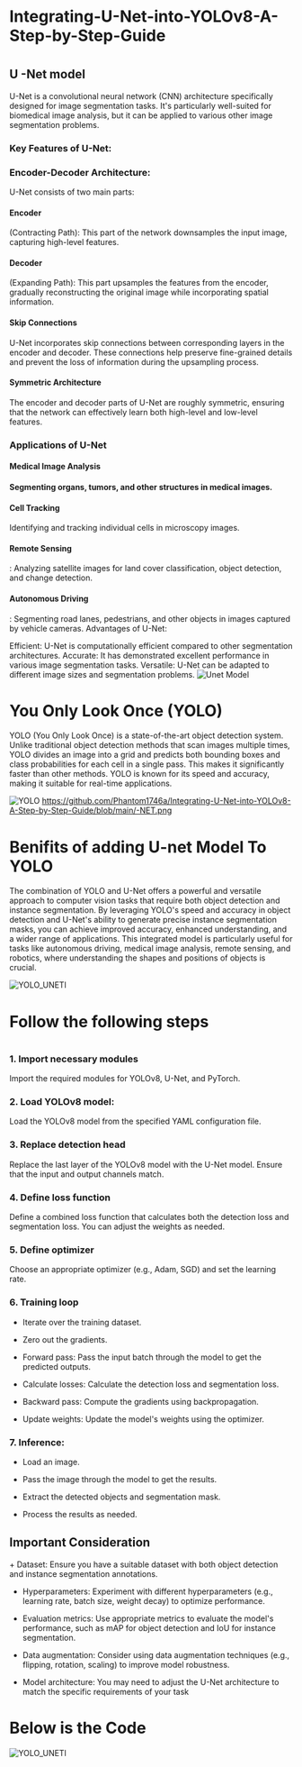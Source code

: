 <h1>Integrating-U-Net-into-YOLOv8-A-Step-by-Step-Guide<h1/>

<h2> U -Net model</h2>

U-Net is a convolutional neural network (CNN) architecture specifically designed for image segmentation tasks. It's particularly well-suited for biomedical image analysis, but it can be applied to various other image segmentation problems.


<h3>Key Features of U-Net:</h3>

<h3>Encoder-Decoder Architecture:</h3>
 U-Net consists of two main parts:
<h4>Encoder</h4> (Contracting Path): This part of the network downsamples the input image, capturing high-level features.
<h4>Decoder</h4> (Expanding Path): This part upsamples the features from the encoder, gradually reconstructing the original image while incorporating spatial information.
<h4>Skip Connections</h4> U-Net incorporates skip connections between corresponding layers in the encoder and decoder. These connections help preserve fine-grained details and prevent the loss of information during the upsampling process.
<h4>Symmetric Architecture</h4> The encoder and decoder parts of U-Net are roughly symmetric, ensuring that the network can effectively learn both high-level and low-level features.
<h3>Applications of U-Net</h3>

<h4>Medical Image Analysis<h4/> Segmenting organs, tumors, and other structures in medical images.
<h4>Cell Tracking</h4> Identifying and tracking individual cells in microscopy images.
<h4>Remote Sensing</h4>: Analyzing satellite images for land cover classification, object detection, and change detection.
<h4>Autonomous Driving</h4>: Segmenting road lanes, pedestrians, and other objects in images captured by vehicle cameras.
Advantages of U-Net:

 Efficient: U-Net is computationally efficient compared to other segmentation architectures.
Accurate: It has demonstrated excellent performance in various image segmentation tasks.
Versatile: U-Net can be adapted to different image sizes and segmentation problems.
![Unet Model](https://github.com/Phantom1746a/Integrating-U-Net-into-YOLOv8-A-Step-by-Step-Guide/blob/main/u-net-architecture.png)

<h1>You Only Look Once (YOLO)</h1>
YOLO (You Only Look Once) is a state-of-the-art object detection system. Unlike traditional object detection methods that scan images multiple times,  YOLO divides an image into a grid and predicts both bounding boxes and class probabilities for each cell in a single pass.  This makes it significantly faster than other methods. YOLO is known for its speed and accuracy, making it suitable for real-time applications.

![YOLO](https://github.com/Phantom1746a/Integrating-U-Net-into-YOLOv8-A-Step-by-Step-Guide/blob/main/YOLO.png)
https://github.com/Phantom1746a/Integrating-U-Net-into-YOLOv8-A-Step-by-Step-Guide/blob/main/-NET.png
<h1>Benifits  of adding U-net Model To YOLO</h1>
The combination of YOLO and U-Net offers a powerful and versatile approach to computer vision tasks that require both object detection and instance segmentation. By leveraging YOLO's speed and accuracy in object detection and U-Net's ability to generate precise instance segmentation masks, you can achieve improved accuracy, enhanced understanding, and a wider range of applications. This integrated model is particularly useful for tasks like autonomous driving, medical image analysis, remote sensing, and robotics, where understanding the shapes and positions of objects is crucial.

  ![YOLO_UNETl](https://github.com/Phantom1746a/Integrating-U-Net-into-YOLOv8-A-Step-by-Step-Guide/blob/main/-NET.png)

<h1>Follow the following steps<h1/>
<h3>1. Import necessary modules</h3>
 Import the required modules for YOLOv8, U-Net, and PyTorch.
<h3>2. Load YOLOv8 model:</h3> 
Load the YOLOv8 model from the specified YAML configuration file.
<h3>3. Replace detection head</h3>
Replace the last layer of the YOLOv8 model with the U-Net model. Ensure that the input and output channels match.
<h3>4. Define loss function</h3>
Define a combined loss function that calculates both the detection loss and segmentation loss. You can adjust the weights as needed.
<h3>5. Define optimizer</h3>
Choose an appropriate optimizer (e.g., Adam, SGD) and set the learning rate.
<h3>6. Training loop</h3>

+ Iterate over the training dataset.

+ Zero out the gradients.

+ Forward pass: Pass the input batch through the model to get the predicted outputs.

+ Calculate losses: Calculate the detection loss and segmentation loss.

+ Backward pass: Compute the gradients using backpropagation.

+ Update weights: Update the model's weights using the optimizer.

<h3>7. Inference:</h3>

+ Load an image.

+ Pass the image through the model to get the results.

+ Extract the detected objects and segmentation mask.

+ Process the results as needed.

<h2>Important Consideration</h2>
+ Dataset: Ensure you have a suitable dataset with both object detection and instance segmentation annotations.

+ Hyperparameters: Experiment with different hyperparameters (e.g., learning rate, batch size, weight decay) to optimize performance.

+ Evaluation metrics: Use appropriate metrics to evaluate the model's performance, such as mAP for object detection and IoU for instance segmentation.

+ Data augmentation: Consider using data augmentation techniques (e.g., flipping, rotation, scaling) to improve model robustness.

+ Model architecture: You may need to adjust the U-Net architecture to match the specific requirements of your task

<h1>Below is the Code</h1>

![YOLO_UNETl](https://github.com/Phantom1746a/Integrating-U-Net-into-YOLOv8-A-Step-by-Step-Guide/blob/main/UNET%2BYOLO_code.png)



  
